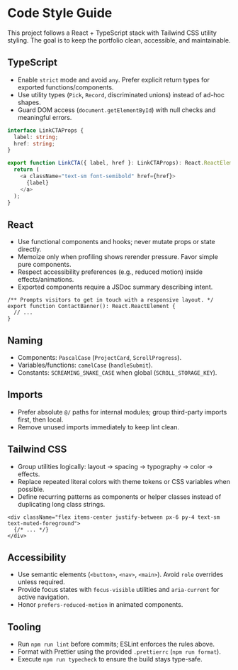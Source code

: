 # Code Style Guide

This project follows a React + TypeScript stack with Tailwind CSS utility styling. The goal is to keep the portfolio clean, accessible, and maintainable.

## TypeScript
- Enable `strict` mode and avoid `any`. Prefer explicit return types for exported functions/components.
- Use utility types (`Pick`, `Record`, discriminated unions) instead of ad-hoc shapes.
- Guard DOM access (`document.getElementById`) with null checks and meaningful errors.

```ts
interface LinkCTAProps {
  label: string;
  href: string;
}

export function LinkCTA({ label, href }: LinkCTAProps): React.ReactElement {
  return (
    <a className="text-sm font-semibold" href={href}>
      {label}
    </a>
  );
}
```

## React
- Use functional components and hooks; never mutate props or state directly.
- Memoize only when profiling shows rerender pressure. Favor simple pure components.
- Respect accessibility preferences (e.g., reduced motion) inside effects/animations.
- Exported components require a JSDoc summary describing intent.

```tsx
/** Prompts visitors to get in touch with a responsive layout. */
export function ContactBanner(): React.ReactElement {
  // ...
}
```

## Naming
- Components: `PascalCase` (`ProjectCard`, `ScrollProgress`).
- Variables/functions: `camelCase` (`handleSubmit`).
- Constants: `SCREAMING_SNAKE_CASE` when global (`SCROLL_STORAGE_KEY`).

## Imports
- Prefer absolute `@/` paths for internal modules; group third-party imports first, then local.
- Remove unused imports immediately to keep lint clean.

## Tailwind CSS
- Group utilities logically: layout → spacing → typography → color → effects.
- Replace repeated literal colors with theme tokens or CSS variables when possible.
- Define recurring patterns as components or helper classes instead of duplicating long class strings.

```tsx
<div className="flex items-center justify-between px-6 py-4 text-sm text-muted-foreground">
  {/* ... */}
</div>
```

## Accessibility
- Use semantic elements (`<button>`, `<nav>`, `<main>`). Avoid `role` overrides unless required.
- Provide focus states with `focus-visible` utilities and `aria-current` for active navigation.
- Honor `prefers-reduced-motion` in animated components.

## Tooling
- Run `npm run lint` before commits; ESLint enforces the rules above.
- Format with Prettier using the provided `.prettierrc` (`npm run format`).
- Execute `npm run typecheck` to ensure the build stays type-safe.
